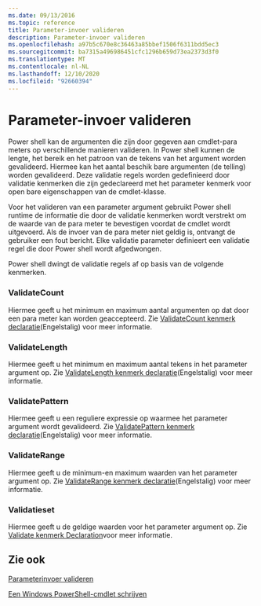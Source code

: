 ```yaml
---
ms.date: 09/13/2016
ms.topic: reference
title: Parameter-invoer valideren
description: Parameter-invoer valideren
ms.openlocfilehash: a97b5c670e8c36463a85bbef1506f6311bdd5ec3
ms.sourcegitcommit: ba7315a496986451cfc1296b659d73ea2373d3f0
ms.translationtype: MT
ms.contentlocale: nl-NL
ms.lasthandoff: 12/10/2020
ms.locfileid: "92660394"
---
```

# <a name="validating-parameter-input"></a>Parameter-invoer valideren

Power shell kan de argumenten die zijn door gegeven aan cmdlet-para meters op verschillende manieren valideren.
In Power shell kunnen de lengte, het bereik en het patroon van de tekens van het argument worden gevalideerd.
Hiermee kan het aantal beschik bare argumenten (de telling) worden gevalideerd.
Deze validatie regels worden gedefinieerd door validatie kenmerken die zijn gedeclareerd met het parameter kenmerk voor open bare eigenschappen van de cmdlet-klasse.

Voor het valideren van een parameter argument gebruikt Power shell runtime de informatie die door de validatie kenmerken wordt verstrekt om de waarde van de para meter te bevestigen voordat de cmdlet wordt uitgevoerd.
Als de invoer van de para meter niet geldig is, ontvangt de gebruiker een fout bericht.
Elke validatie parameter definieert een validatie regel die door Power shell wordt afgedwongen.

Power shell dwingt de validatie regels af op basis van de volgende kenmerken.

### <a name="validatecount"></a>ValidateCount

Hiermee geeft u het minimum en maximum aantal argumenten op dat door een para meter kan worden geaccepteerd.
Zie [ValidateCount kenmerk declaratie](./validatecount-attribute-declaration.md)(Engelstalig) voor meer informatie.

### <a name="validatelength"></a>ValidateLength

Hiermee geeft u het minimum en maximum aantal tekens in het parameter argument op.
Zie [ValidateLength kenmerk declaratie](./validatelength-attribute-declaration.md)(Engelstalig) voor meer informatie.

### <a name="validatepattern"></a>ValidatePattern

Hiermee geeft u een reguliere expressie op waarmee het parameter argument wordt gevalideerd.
Zie [ValidatePattern kenmerk declaratie](./validatepattern-attribute-declaration.md)(Engelstalig) voor meer informatie.

### <a name="validaterange"></a>ValidateRange

Hiermee geeft u de minimum-en maximum waarden van het parameter argument op.
Zie [ValidateRange kenmerk declaratie](./validaterange-attribute-declaration.md)(Engelstalig) voor meer informatie.

### <a name="validateset"></a>Validatieset

Hiermee geeft u de geldige waarden voor het parameter argument op.
Zie [Validate kenmerk Declaration](./validateset-attribute-declaration.md)voor meer informatie.

## <a name="see-also"></a>Zie ook

[Parameterinvoer valideren](./how-to-validate-parameter-input.md)

[Een Windows PowerShell-cmdlet schrijven](./writing-a-windows-powershell-cmdlet.md)
